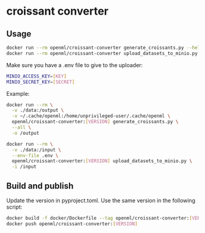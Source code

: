 # croissant converter

## Usage

```bash
docker run --rm openml/croissant-converter generate_croissants.py --help
docker run --rm openml/croissant-converter upload_datasets_to_minio.py --help
```

Make sure you have a .env file to give to the uploader:
```bash
MINIO_ACCESS_KEY=[KEY]
MINIO_SECRET_KEY=[SECRET]
```

Example:

```bash
docker run --rm \
  -v ./data:/output \
  -v ~/.cache/openml:/home/unprivileged-user/.cache/openml \
  openml/croissant-converter:[VERSION] generate_croissants.py \
  --all \
  -o /output

docker run --rm \
  -v ./data:/input \
  --env-file .env \
  openml/croissant-converter:[VERSION] upload_datasets_to_minio.py \
  -i /input
```

## Build and publish
Update the version in pyproject.toml. Use the same version in the following script:

```bash
docker build -f docker/Dockerfile --tag openml/croissant-converter:[VERSION] .
docker push openml/croissant-converter:[VERSION]
```

